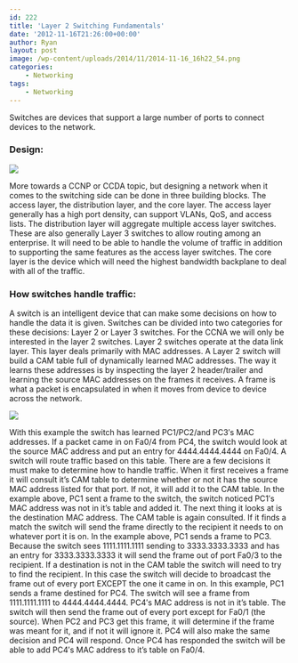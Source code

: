 ```yaml
---
id: 222
title: 'Layer 2 Switching Fundamentals'
date: '2012-11-16T21:26:00+00:00'
author: Ryan
layout: post
image: /wp-content/uploads/2014/11/2014-11-16_16h22_54.png
categories:
    - Networking
tags:
    - Networking
---
```


Switches are devices that support a large number of ports to connect devices to the network.

### Design:

[![](https://rnemeth90.github.io/wp-content/uploads/2014/11/2014-11-16_16h22_54.png)](https://rnemeth90.github.io/wp-content/uploads/2014/11/2014-11-16_16h22_54.png)

More towards a CCNP or CCDA topic, but designing a network when it comes to the switching side can be done in three building blocks. The access layer, the distribution layer, and the core layer. The access layer generally has a high port density, can support VLANs, QoS, and access lists. The distribution layer will aggregate multiple access layer switches. These are also generally Layer 3 switches to allow routing among an enterprise. It will need to be able to handle the volume of traffic in addition to supporting the same features as the access layer switches. The core layer is the device which will need the highest bandwidth backplane to deal with all of the traffic.

### How switches handle traffic:

A switch is an intelligent device that can make some decisions on how to handle the data it is given. Switches can be divided into two categories for these decisions: Layer 2 or Layer 3 switches. For the CCNA we will only be interested in the layer 2 switches. Layer 2 switches operate at the data link layer. This layer deals primarily with MAC addresses. A Layer 2 switch will build a CAM table full of dynamically learned MAC addresses. The way it learns these addresses is by inspecting the layer 2 header/trailer and learning the source MAC addresses on the frames it receives. A frame is what a packet is encapsulated in when it moves from device to device across the network.

[![](https://rnemeth90.github.io/wp-content/uploads/2014/11/2014-11-16_16h23_04.png)](https://rnemeth90.github.io/wp-content/uploads/2014/11/2014-11-16_16h23_04.png)

With this example the switch has learned PC1/PC2/and PC3′s MAC addresses. If a packet came in on Fa0/4 from PC4, the switch would look at the source MAC address and put an entry for 4444.4444.4444 on Fa0/4. A switch will route traffic based on this table. There are a few decisions it must make to determine how to handle traffic. When it first receives a frame it will consult it’s CAM table to determine whether or not it has the source MAC address listed for that port. If not, it will add it to the CAM table. In the example above, PC1 sent a frame to the switch, the switch noticed PC1′s MAC address was not in it’s table and added it. The next thing it looks at is the destination MAC address. The CAM table is again consulted. If it finds a match the switch will send the frame directly to the recipient it needs to on whatever port it is on. In the example above, PC1 sends a frame to PC3. Because the switch sees 1111.1111.1111 sending to 3333.3333.3333 and has an entry for 3333.3333.3333 it will send the frame out of port Fa0/3 to the recipient. If a destination is not in the CAM table the switch will need to try to find the recipient. In this case the switch will decide to broadcast the frame out of every port EXCEPT the one it came in on. In this example, PC1 sends a frame destined for PC4. The switch will see a frame from 1111.1111.1111 to 4444.4444.4444. PC4′s MAC address is not in it’s table. The switch will then send the frame out of every port except for Fa0/1 (the source). When PC2 and PC3 get this frame, it will determine if the frame was meant for it, and if not it will ignore it. PC4 will also make the same decision and PC4 will respond. Once PC4 has responded the switch will be able to add PC4′s MAC address to it’s table on Fa0/4.